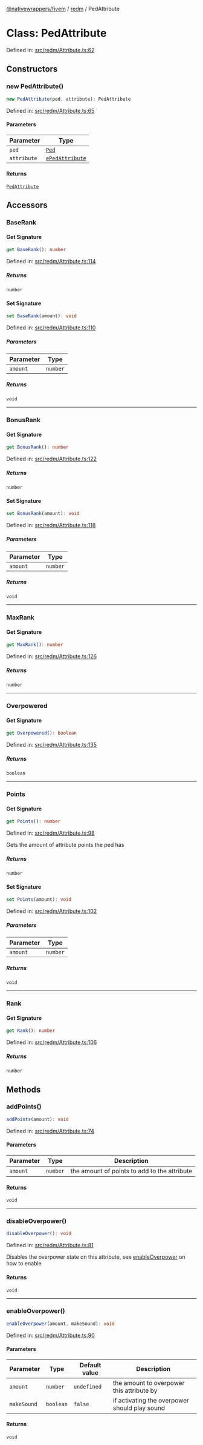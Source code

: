[@nativewrappers/fivem](../../README.md) / [redm](../README.md) / PedAttribute

# Class: PedAttribute

Defined in: [src/redm/Attribute.ts:62](https://github.com/nativewrappers/nativewrappers/blob/11c6a49b7dbba5233f7fb8c63e2382099dcf6c28/src/redm/Attribute.ts#L62)

## Constructors

### new PedAttribute()

```ts
new PedAttribute(ped, attribute): PedAttribute
```

Defined in: [src/redm/Attribute.ts:65](https://github.com/nativewrappers/nativewrappers/blob/11c6a49b7dbba5233f7fb8c63e2382099dcf6c28/src/redm/Attribute.ts#L65)

#### Parameters

| Parameter | Type |
| ------ | ------ |
| `ped` | [`Ped`](Ped.md) |
| `attribute` | [`ePedAttribute`](../enumerations/ePedAttribute.md) |

#### Returns

[`PedAttribute`](PedAttribute.md)

## Accessors

### BaseRank

#### Get Signature

```ts
get BaseRank(): number
```

Defined in: [src/redm/Attribute.ts:114](https://github.com/nativewrappers/nativewrappers/blob/11c6a49b7dbba5233f7fb8c63e2382099dcf6c28/src/redm/Attribute.ts#L114)

##### Returns

`number`

#### Set Signature

```ts
set BaseRank(amount): void
```

Defined in: [src/redm/Attribute.ts:110](https://github.com/nativewrappers/nativewrappers/blob/11c6a49b7dbba5233f7fb8c63e2382099dcf6c28/src/redm/Attribute.ts#L110)

##### Parameters

| Parameter | Type |
| ------ | ------ |
| `amount` | `number` |

##### Returns

`void`

***

### BonusRank

#### Get Signature

```ts
get BonusRank(): number
```

Defined in: [src/redm/Attribute.ts:122](https://github.com/nativewrappers/nativewrappers/blob/11c6a49b7dbba5233f7fb8c63e2382099dcf6c28/src/redm/Attribute.ts#L122)

##### Returns

`number`

#### Set Signature

```ts
set BonusRank(amount): void
```

Defined in: [src/redm/Attribute.ts:118](https://github.com/nativewrappers/nativewrappers/blob/11c6a49b7dbba5233f7fb8c63e2382099dcf6c28/src/redm/Attribute.ts#L118)

##### Parameters

| Parameter | Type |
| ------ | ------ |
| `amount` | `number` |

##### Returns

`void`

***

### MaxRank

#### Get Signature

```ts
get MaxRank(): number
```

Defined in: [src/redm/Attribute.ts:126](https://github.com/nativewrappers/nativewrappers/blob/11c6a49b7dbba5233f7fb8c63e2382099dcf6c28/src/redm/Attribute.ts#L126)

##### Returns

`number`

***

### Overpowered

#### Get Signature

```ts
get Overpowered(): boolean
```

Defined in: [src/redm/Attribute.ts:135](https://github.com/nativewrappers/nativewrappers/blob/11c6a49b7dbba5233f7fb8c63e2382099dcf6c28/src/redm/Attribute.ts#L135)

##### Returns

`boolean`

***

### Points

#### Get Signature

```ts
get Points(): number
```

Defined in: [src/redm/Attribute.ts:98](https://github.com/nativewrappers/nativewrappers/blob/11c6a49b7dbba5233f7fb8c63e2382099dcf6c28/src/redm/Attribute.ts#L98)

Gets the amount of attribute points the ped has

##### Returns

`number`

#### Set Signature

```ts
set Points(amount): void
```

Defined in: [src/redm/Attribute.ts:102](https://github.com/nativewrappers/nativewrappers/blob/11c6a49b7dbba5233f7fb8c63e2382099dcf6c28/src/redm/Attribute.ts#L102)

##### Parameters

| Parameter | Type |
| ------ | ------ |
| `amount` | `number` |

##### Returns

`void`

***

### Rank

#### Get Signature

```ts
get Rank(): number
```

Defined in: [src/redm/Attribute.ts:106](https://github.com/nativewrappers/nativewrappers/blob/11c6a49b7dbba5233f7fb8c63e2382099dcf6c28/src/redm/Attribute.ts#L106)

##### Returns

`number`

## Methods

### addPoints()

```ts
addPoints(amount): void
```

Defined in: [src/redm/Attribute.ts:74](https://github.com/nativewrappers/nativewrappers/blob/11c6a49b7dbba5233f7fb8c63e2382099dcf6c28/src/redm/Attribute.ts#L74)

#### Parameters

| Parameter | Type | Description |
| ------ | ------ | ------ |
| `amount` | `number` | the amount of points to add to the attribute |

#### Returns

`void`

***

### disableOverpower()

```ts
disableOverpower(): void
```

Defined in: [src/redm/Attribute.ts:81](https://github.com/nativewrappers/nativewrappers/blob/11c6a49b7dbba5233f7fb8c63e2382099dcf6c28/src/redm/Attribute.ts#L81)

Disables the overpower state on this attribute, see [enableOverpower](PedAttribute.md#enableoverpower) on how to enable

#### Returns

`void`

***

### enableOverpower()

```ts
enableOverpower(amount, makeSound): void
```

Defined in: [src/redm/Attribute.ts:90](https://github.com/nativewrappers/nativewrappers/blob/11c6a49b7dbba5233f7fb8c63e2382099dcf6c28/src/redm/Attribute.ts#L90)

#### Parameters

| Parameter | Type | Default value | Description |
| ------ | ------ | ------ | ------ |
| `amount` | `number` | `undefined` | the amount to overpower this attribute by |
| `makeSound` | `boolean` | `false` | if activating the overpower should play sound |

#### Returns

`void`
